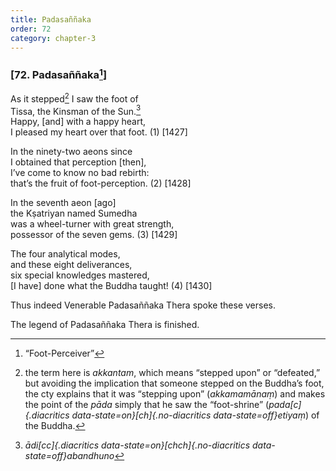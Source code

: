```yaml
---
title: Padasaññaka
order: 72
category: chapter-3
---
```


### \[72. Padasaññaka[^1]\]

As it stepped[^2] I saw the foot of  
Tissa, the Kinsman of the Sun.[^3]  
Happy, \[and\] with a happy heart,  
I pleased my heart over that foot. (1) \[1427\]

In the ninety-two aeons since  
I obtained that perception \[then\],  
I’ve come to know no bad rebirth:  
that’s the fruit of foot-perception. (2) \[1428\]

In the seventh aeon \[ago\]  
the Kṣatriyan named Sumedha  
was a wheel-turner with great strength,  
possessor of the seven gems. (3) \[1429\]

The four analytical modes,  
and these eight deliverances,  
six special knowledges mastered,  
\[I have\] done what the Buddha taught! (4) \[1430\]

Thus indeed Venerable Padasaññaka Thera spoke these verses.

The legend of Padasaññaka Thera is finished.

[^1]: “Foot-Perceiver”

[^2]: the term here is *akkantam*, which means “stepped upon” or “defeated,” but avoiding the implication that someone stepped on the Buddha’s foot, the cty explains that it was “stepping upon” (*akkamamānaṃ*) and makes the point of the *pāda* simply that he saw the “foot-shrine” (*pada[c]{.diacritics data-state=on}[ch]{.no-diacritics data-state=off}etiyaṃ*) of the Buddha.

[^3]: *ādi[cc]{.diacritics data-state=on}[chch]{.no-diacritics data-state=off}abandhuno*
